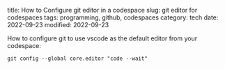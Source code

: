 title: How to Configure git editor in a codespace
slug: git editor for codespaces
tags: programming, github, codespaces
category: tech
date: 2022-09-23
modified: 2022-09-23

How to configure git to use vscode as the default editor from your codespace:

```git config --global core.editor "code --wait"```
